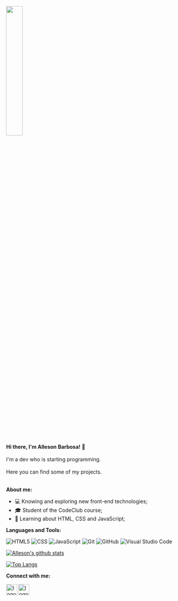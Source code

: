 <img src="https://media.giphy.com/media/MeJgB3yMMwIaHmKD4z/giphy.gif" width="30%">
<br><br>
<b>Hi there, I'm Alleson Barbosa!</b> 👋
<br><br>
I'm a dev who is starting programming.
<br><br>
Here you can find some of my projects.
<br><br>

<b>About me:</b>

- 💻 Knowing and exploring new front-end technologies;
- 🎓 Student of the CodeClub course;
- 🌱 Learning about HTML, CSS and JavaScript;

<b>Languages and Tools:</b>

  ![HTML5](https://img.shields.io/badge/-HTML5-333333?style=flat&logo=HTML5)
  ![CSS](https://img.shields.io/badge/-CSS-333333?style=flat&logo=CSS3&logoColor=1572B6)
  ![JavaScript](https://img.shields.io/badge/-JavaScript-333333?style=flat&logo=javascript)
  ![Git](https://img.shields.io/badge/-Git-333333?style=flat&logo=git)
  ![GitHub](https://img.shields.io/badge/-GitHub-333333?style=flat&logo=github)
  ![Visual Studio Code](https://img.shields.io/badge/-Visual%20Studio%20Code-333333?style=flat&logo=visual-studio-code&logoColor=007ACC)
  
[![Alleson's github stats](https://github-readme-stats.vercel.app/api?username=allesonbarbosa&show_icons=true&theme=chartreuse-dark)](https://github.com/allesonbarbosa/github-readme-stats)

[![Top Langs](https://github-readme-stats.vercel.app/api/top-langs/?username=allesonbarbosa&layout=compact&show_icons=true&theme=chartreuse-dark)](https://github.com/allesonbarbosa/github-readme-stats)

<b>Connect with me:</b>

<p>
<a href="https://www.instagram.com/alle_moura94/">
<img align="left" alt="logo do instagram" width="30px" src="https://cdn.jsdelivr.net/npm/simple-icons@v3/icons/instagram.svg" />
</a>
<a href="https://www.linkedin.com/in/alleson-de-moura-barbosa-193802210/">
<img align="left" alt="logo do LinkedIn" width="30px" src="https://cdn.jsdelivr.net/npm/simple-icons@v3/icons/linkedin.svg" />
</a>
</p>
